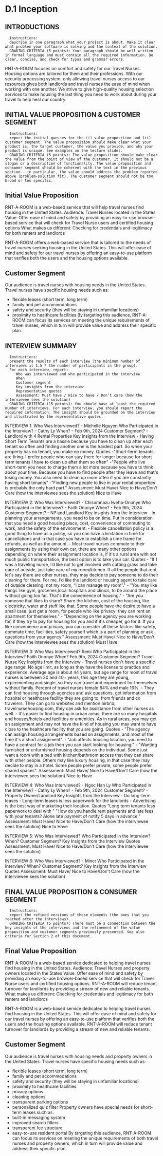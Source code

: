 # D.1 Inception
INTRODUCTIONS
-------------
      Instructions:
      describe in one paragraph what your project is about. Make it clear what problem your software is solving and the context of the solution.
      GRADING CRITERIA (5 points): Your paragraph should be well written in formal language and must contain all the required information. Be clear, concise, and check for typos and grammar errors. 


RNT-A-ROOM focuses on comfort and safety for our Travel Nurses. Housing options are tailored for them and their professions. With our security processing system, only allowing travel nurses access to our resources gives both landlords and travel nurses the ease of mind when working with one another. We strive to give high-quality housing selection services to make housing the last thing you need to work about during your travel to help heal our country. 


INITIAL VALUE PROPOSITION & CUSTOMER SEGMENT
---------------------------------------------
      Instructions: 
      report the initial guesses for the (i) value proposition and (ii) customer segment. The value proposition should make clear what your product is, the target customer, the value you provide, and why your product is unique. See examples on the lecture slides.
      GRADING CRITERIA (5 points): The value proposition should make clear the value from the point of view of the customer. It should not be a slogan or a description of functionality. The value proposition and consumer segment should be coherent with the text in the previous section---in particular, the value should address the problem reported above (problem-solution fit). The customer segment should not be too broad or too specific. 

Initial Value Proposition
-------------------------
RNT-A-ROOM is a web-based service that will help travel nurses find housing in the United States.
Audience: Travel Nurses located in the States
Value: Offer ease of mind and safety by providing an easy-to-use browser-based service that will check for Travel Nurse users and certified housing options
What makes us different: Checking for credentials and legitimacy for both renters and landlords

RNT-A-ROOM offers a web-based service that is tailored to the needs of travel nurses seeking housing in the United States. This will offer ease of mind and safety for our travel nurses by offering an easy-to-use platform that verifies both the users and the housing options available. 


Customer Segment
----------------
Our audience is travel nurses with housing needs in the United States. Travel nurses have specific housing needs such as:
- flexible leases (short term, long term)
- family and pet accommodations
- safety and security (they will be staying in unfamiliar locations)
- proximity to healthcare facilities
By targeting this audience, RNT-A-ROOM can focus its services on meeting the unique requirements of travel nurses, which in turn will provide value and address their specific plan.


INTERVIEW SUMMARY
-----------------
      Instructions:
      present the results of each interview (the minimum number of interviews is 1.5 * the number of participants in the group). 
      For each interview, report:
         Who was interviewed and who participated in the interview
         When
         Customer segment
         Key insights from the interview
         Representative quotes
         Assessment: Must have / Nice to have / Don’t care (how the interviewee sees the solution)
      GRADING CRITERIA (15 points): You should have at least the required number of interviews. For each interview, you should report the required information. The insight should be grounded on the interview and illustrated by the representative quotes. 


INTERVIEW 1:
      Who Was Interviewed?
      - Michelle Nguyen
      Who Participated in the Interview?
      - Cathy Ly
      When?
      - Feb 9th, 2024
      Customer Segment?
      - Landlord with 4 Rental Properties
      Key Insights from the Interview
      - Having Short Term Tenants are a hassle because you have to clean up after each tenant so often and finding another one is the hardest part. So when your property has no tenant, you make no money.
      Quotes
      -"Short-term tenants are tiring. I prefer people who can stay there for longer because for short term tenants I have to clean up after them so often"
      -"People who live short-term you need to charge them a lot more because you have to think about your time. Because you have to find people after they leave and that's losing money. You also need to clean up more often if you are constantly having short tenants"
      -"Finding new people to live in your rental properties is probably the only hard part."
      Assessment: Must Have/ Nice to Have/Don't Care (how the interviewee sees the solution)
      Nice to Have


INTERVIEW 2:
      Who Was Interviewed?
      - Chisomnazu Iweha-Ononye
      Who Participated in the Interview?
      - Faith Ononye
      When?
      - Feb 9th, 2024
      Customer Segment?
      - NP and Landlord
      Key Insights from the Interview
      - In planning your arrangements, you need to be on time. Put in consideration that you need a good housing place, cost, convenience of commuting to work, and the safety of the environment.
      - Flexible cancellation policy is a good thing to have as a policy, so you can have a limitation in time for cancellations and in that case you have to establish a time frame for refunds, as well as the amount.
      - Most travel nurses commute to their assignments by using their own car, there are many other options depending on where their assignment location is, if it's a rural area with not much public transportation, the best option is to take your car. 
      Quotes
      - "If I was a traveling nurse, I’d like not to get involved with cutting grass and take care of outside, just take care of my room/kitchen. If all the people that rent, let's say there are other nurses, they may decide to pay someone to do their cleaning for them. For me, I’d like the landlord or housing agent to take care of outside cleaning, not my room, “I can manage my room”."
      - "You may like things like gym, groceries,local hospitals and clinics, to be around the place without going too far. That's the convenience of housing."
      - "Are you someone that likes to share? Share the kitchen, cost of the housing, like electricity, water and stuff like that. Some people have the desire to have a small case: just get a room, for people who like privacy; they can rent an apartment for themselves."
      - "Depending on the agency you are working for, if they try to pay for housing for you and if it's cheaper, go for it. If you like convenience and privacy, you can consider all these factors like safety, commute time, facilities, safety yourself which is a part of planning or ask questions from your agency."
      Assessment: Must Have/ Nice to Have/Don't Care (how the interviewee sees the solution)
      Must Have


INTERVIEW 3:
      Who Was Interviewed?
      Remi
      Who Participated in the Interview?
      Faith Ononye
      When?
      Feb 9th, 2024
      Customer Segment?
      Travel Nurse
      Key Insights from the Interview
      - Travel nurses don't have a specific age range. No age limit, as long as they have the license to practice and experience. Average age is about 44 years, but age range for most of travel nurses is between 20 and 40+ years, this age they are young, expirementing and single, so they can travel and experiment for themselves without family. Percent of travel nurses female 84% and male 16%.
      - They can find housing through agencies and ask questions, get information from hospital or healthcare facility they are going to, from friends and co travelers. They can go to websites and mention airbnb, travelnursehousing.com, they can ask for assistance from other nurses as well.
      - It's easier to find housing in urban areas, there are so many hospitals and houses/hotels and facilities or amenities. As in rural areas, you may get an assignment and may not have the kind of housing you may want to have close to the healthcare facility that you are going. 
      Quotes
      - "The agency can assign housing arrangements based on assignments, and most of the time it's a short assignment".
      - "Job affects housing location, you need to have a contract for a job then you can start looking for housing."
      - "Wanting furnished or unfurnished housing depends on the individual. Some just want a room with a bed with kitchen/bathroom access that they can share with other people. Others may like luxury housing, in that case they may decide to stay in a hotel. Some people prefer private, some people prefer shared spaces".
      Assessment: Must Have/ Nice to Have/Don't Care (how the interviewee sees the solution)
      Nice to Have

INTERVIEW 4:
      Who Was Interviewed?
      - Ngoc Han Ly
      Who Participated in the Interview?
      - Cathy Ly
      When?
      - Feb 9th, 2024
      Customer Segment?
      - Property Owner/Landlord
      Key Insights from the Interview
      - Do long-term leases
      -  Long-term leases is less paperwork for the landlords
      - Advertising is the best way of marketing their location.
      Quotes
      "Long term tenants less paperwork to deal with "
      "How do you handle rent payments and late fees with your tenants? Alone late payment of notify 5 days in advance "
      Assessment: Must Have/ Nice to Have/Don't Care (how the interviewee sees the solution)
      Nice to Have


INTERVIEW 5:
      Who Was Interviewed?
      Who Participated in the Interview?
      When?
      Customer Segment?
      Key Insights from the Interview
      Quotes
      Assessment: Must Have/ Nice to Have/Don't Care (how the interviewee sees the solution)


INTERVIEW 6:
      Who Was Interviewed?
      - Minet
      Who Participated in the Interview?
      When?
      Customer Segment?
      Key Insights from the Interview
      Quotes
      Assessment: Must Have/ Nice to Have/Don't Care (how the interviewee sees the solution)



FINAL VALUE PROPOSITION & CONSUMER SEGMENT
------------------------------------------
      Instructions:
      report the refined versions of these elements (the ones that you reached after the interviews). 
      GRADING CRITERIA (5 points): There must be a connection between the key insights of the interviews and the refinement of the value proposition and customer segments previously presented. See also criteria for Section 2 of this document.
Final Value Proposition
-------------------------
RNT-A-ROOM is a web-based service dedicated to helping travel nurses find housing in the United States.
Audience: Travel Nurses and property owners located in the States
Value: Offer ease of mind and safety by providing an easy-to-use browser-based service that will check for Travel Nurse users and certified housing options. RNT-A-ROOM will reduce tenant turnover for landlords by providing a stream of new and reliable tenants.
What makes us different: Checking for credentials and legitimacy for both renters and landlords

RNT-A-ROOM is a web-based service dedicated to helping travel nurses find housing in the United States. This will offer ease of mind and safety for our travel nurses by offering an easy-to-use platform that verifies both the users and the housing options available. RNT-A-ROOM will reduce tenant turnover for landlords by providing a stream of new and reliable tenants.

Customer Segment
----------------
Our audience is travel nurses with housing needs and property owners in the United States. Travel nurses have specific housing needs such as:
- flexible leases (short term, long term)
- family and pet accommodations
- safety and security (they will be staying in unfamiliar locations)
- proximity to healthcare facilities
- privacy options
- cleaning options
- transparent parking options
- personalized quiz filter
Property owners have special needs for short-term leases such as:
- built-in messaging system
- improved search filters
- transparent fee structure
- easy-to-use resident portal
By targeting this audience, RNT-A-ROOM can focus its services on meeting the unique requirements of both travel nurses and property owners, which in turn will provide value and address their specific plan.
